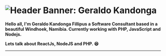 # ![Header Banner: Geraldo Kandonga](https://i.imgur.com/WyAwHym.png)

**Hello all, I'm  Geraldo Kandonga Fillipus a Software Consultant based in a beautiful Windhoek, Namibia. Currently working with PHP, JavaScript and Nodejs.**

**Lets talk about ReactJs, NodeJS and PHP. 😆**

---

<br>

<!--

Here are some ideas to get you started:

- 🔭 I’m currently working on ...
- 🌱 I’m currently learning ...
- 👯 I’m looking to collaborate on ...
- 🤔 I’m looking for help with ...
- 💬 Ask me about ...
- 📫 How to reach me: ...
- 😄 Pronouns: ...
- ⚡ Fun fact: ...
-->
